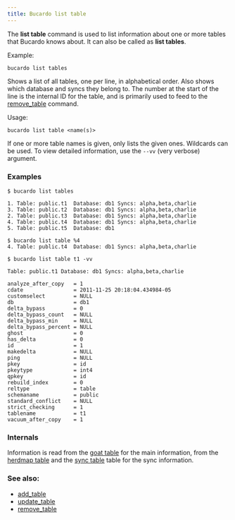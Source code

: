 ```yaml
---
title: Bucardo list table
---
```


The **list table** command is used to list information about one or more tables that Bucardo knows about. It can also be called as **list tables**.

Example:

    bucardo list tables

Shows a list of all tables, one per line, in alphabetical order.  Also shows
which database and syncs they belong to.  The number at the start of the line
is the internal ID for the table, and is primarily used to feed to the [remove_table](/Bucardo/cli/remove_table)
command.

Usage:

    bucardo list table <name(s)>

If one or more table names is given, only lists the given ones. Wildcards can be used. To view detailed information, use the `--vv` (very verbose) argument.

### Examples

    $ bucardo list tables

    1. Table: public.t1  Database: db1 Syncs: alpha,beta,charlie
    3. Table: public.t2  Database: db1 Syncs: alpha,beta,charlie
    2. Table: public.t3  Database: db1 Syncs: alpha,beta,charlie
    4. Table: public.t4  Database: db1 Syncs: alpha,beta,charlie
    5. Table: public.t5  Database: db1

    $ bucardo list table %4
    4. Table: public.t4  Database: db1 Syncs: alpha,beta,charlie

    $ bucardo list table t1 -vv

    Table: public.t1 Database: db1 Syncs: alpha,beta,charlie

    analyze_after_copy   = 1
    cdate                = 2011-11-25 20:18:04.434984-05
    customselect         = NULL
    db                   = db1
    delta_bypass         = 0
    delta_bypass_count   = NULL
    delta_bypass_min     = NULL
    delta_bypass_percent = NULL
    ghost                = 0
    has_delta            = 0
    id                   = 1
    makedelta            = NULL
    ping                 = NULL
    pkey                 = id
    pkeytype             = int4
    qpkey                = id
    rebuild_index        = 0
    reltype              = table
    schemaname           = public
    standard_conflict    = NULL
    strict_checking      = 1
    tablename            = t1
    vacuum_after_copy    = 1

### Internals

Information is read from the [goat table](/Bucardo/schema/schema/goat) for
the main information, from the [herdmap table](/Bucardo/schema/herdmap) and
the [sync table](/Bucardo/schema/sync) table for the sync information.

### See also:

-   [add_table](/Bucardo/cli/add_table)
-   [update_table](/Bucardo/cli/update_table)
-   [remove_table](/Bucardo/cli/remove_table)
